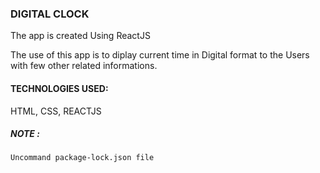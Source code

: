 ### DIGITAL CLOCK 

The app is created Using ReactJS

The use of this app is to diplay current time in Digital format to the Users with few other related 
informations.

 #### TECHNOLOGIES USED: 
    
 HTML, CSS, REACTJS

    
 ##### NOTE :
    Uncommand package-lock.json file
